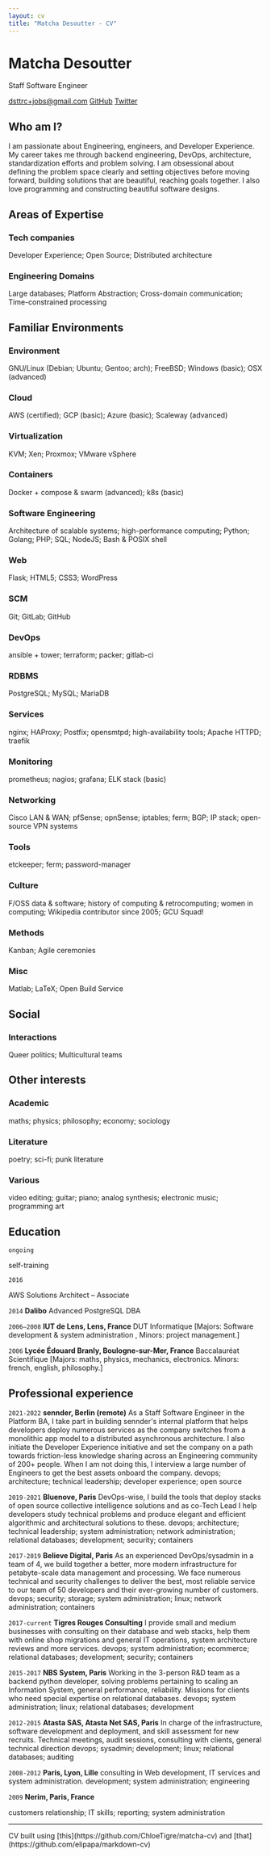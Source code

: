 ```yaml
---
layout: cv
title: "Matcha Desoutter - CV"
---
```


# Matcha Desoutter
Staff Software Engineer

<div id="webaddress">
    <a href="dsttrc+jobs@gmail.com">dsttrc+jobs@gmail.com</a>
    <a href="https://github.com/matchaxnb">GitHub</a>
    <a href="https://twitter.com/matcha_x">Twitter</a>
</div>


## Who am I?

I am passionate about Engineering, engineers, and Developer Experience. My career takes me through backend engineering, DevOps, architecture, standardization efforts and problem solving. I am obsessional about defining the problem space clearly and setting objectives before moving forward, building solutions that are beautiful, reaching goals together. I also love programming and constructing beautiful software designs.




## Areas of Expertise

### Tech companies
Developer Experience; Open Source; Distributed architecture

### Engineering Domains
Large databases; Platform Abstraction; Cross-domain communication; Time-constrained processing

## Familiar Environments

### Environment
GNU/Linux (Debian; Ubuntu; Gentoo; arch); FreeBSD; Windows (basic); OSX (advanced)

### Cloud
AWS (certified); GCP (basic); Azure (basic); Scaleway (advanced)

### Virtualization
KVM; Xen; Proxmox; VMware vSphere

### Containers
Docker + compose & swarm (advanced); k8s (basic)

### Software Engineering
Architecture of scalable systems; high-performance computing; Python; Golang; PHP; SQL; NodeJS; Bash & POSIX shell

### Web
Flask; HTML5; CSS3; WordPress

### SCM
Git; GitLab; GitHub

### DevOps
ansible + tower; terraform; packer; gitlab-ci

### RDBMS
PostgreSQL; MySQL; MariaDB

### Services
nginx; HAProxy; Postfix; opensmtpd; high-availability tools; Apache HTTPD; traefik

### Monitoring
prometheus; nagios; grafana; ELK stack (basic)

### Networking
Cisco LAN & WAN; pfSense; opnSense; iptables; ferm; BGP; IP stack; open-source VPN systems

### Tools
etckeeper; ferm; password-manager

### Culture
F/OSS data & software; history of computing & retrocomputing; women in computing; Wikipedia contributor since 2005; GCU Squad!

### Methods
Kanban; Agile ceremonies

### Misc
Matlab; LaTeX; Open Build Service

## Social

### Interactions
Queer politics; Multicultural teams

## Other interests

### Academic
maths; physics; philosophy; economy; sociology

### Literature
poetry; sci-fi; punk literature

### Various
video editing; guitar; piano; analog synthesis; electronic music; programming art

## Education


`ongoing`

self-training

`2016`

AWS Solutions Architect – Associate

`2014`
__Dalibo__
Advanced PostgreSQL DBA

`2006–2008`
__IUT de Lens, Lens, France__
DUT Informatique [Majors: Software development & system administration , Minors: project management.]

`2006`
__Lycée Édouard Branly, Boulogne-sur-Mer, France__
Baccalauréat Scientifique [Majors: maths, physics, mechanics, electronics. Minors: french, english, philosophy.]


## Professional experience


`2021-2022`
__sennder, Berlin (remote)__
As a Staff Software Engineer in the Platform BA, I take part in building sennder's internal platform that helps developers deploy numerous services as the company switches from a monolithic app model to a distributed asynchronous architecture. I also initiate the Developer Experience initiative and set the company on a path towards friction-less knowledge sharing across an Engineering community of 200+ people. When I am not doing this, I interview a large number of Engineers to get the best assets onboard the company.
devops; architecture; technical leadership; developer experience; open source

`2019-2021`
__Bluenove, Paris__
DevOps-wise, I build the tools that deploy stacks of open source collective intelligence solutions and as co-Tech Lead I help developers study technical problems and produce elegant and efficient algorithmic and architectural solutions to these.
devops; architecture; technical leadership; system administration; network administration; relational databases; development; security; containers

`2017-2019`
__Believe Digital, Paris__
As an experienced DevOps/sysadmin in a team of 4, we build together a better, more modern infrastructure for petabyte-scale data management and processing. We face numerous technical and security challenges to deliver the best, most reliable service to our team of 50 developers and their ever-growing number of customers.
devops; security; storage; system administration; linux; network administration; containers

`2017-current`
__Tigres Rouges Consulting__
I provide small and medium businesses with consulting on their database and web stacks, help them with online shop migrations and general IT operations, system architecture reviews and more services.
devops; system administration; ecommerce; relational databases; development; security; containers

`2015-2017`
__NBS System, Paris__
Working in the 3-person R&D team as a backend python developer, solving problems pertaining to scaling an Information System, general performance, reliability. Missions for clients who need special expertise on relational databases.
devops; system administration; linux; relational databases; development

`2012-2015`
__Atasta SAS, Atasta Net SAS, Paris__
In charge of the infrastructure, software development and deployment, and skill assessment for new recruits. Technical meetings, audit sessions, consulting with clients, general technical direction
devops; sysadmin; development; linux; relational databases; auditing

`2008-2012`
__Paris, Lyon, Lille__
consulting in Web development, IT services and system administration.
development; system administration; engineering

`2009`
__Nerim, Paris, France__

customers relationship; IT skills; reporting; system administration



<div class="no-show-print small">
<hr />
CV built using [this](https://github.com/ChloeTigre/matcha-cv) and [that](https://github.com/elipapa/markdown-cv)
</div>